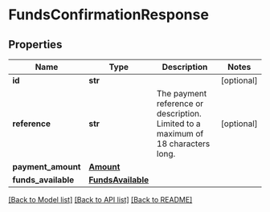 # FundsConfirmationResponse

## Properties
Name | Type | Description | Notes
------------ | ------------- | ------------- | -------------
**id** | **str** |  | [optional] 
**reference** | **str** | The payment reference or description. Limited to a maximum of 18 characters long. | [optional] 
**payment_amount** | [**Amount**](Amount.md) |  | 
**funds_available** | [**FundsAvailable**](FundsAvailable.md) |  | 

[[Back to Model list]](../README.md#documentation-for-models) [[Back to API list]](../README.md#documentation-for-api-endpoints) [[Back to README]](../README.md)


